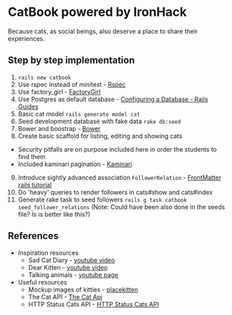 CatBook powered by IronHack
===========================

Because cats, as social beings, also deserve a place to share their experiences.

Step by step implementation
---------------------------

1. ``rails new catbook``
2. Use rspec instead of minitest - [Rspec](https://github.com/rspec/rspec-rails)
3. Use factory_girl - [FactoryGirl](https://github.com/thoughtbot/factory_girl_rails)
4. Use Postgres as default database - [Configuring a Database - Rails Guides](http://guides.rubyonrails.org/configuring.html#configuring-a-database)
5. Basic cat model ``rails generate model cat``
6. Seed development database with fake data ``rake db:seed``
7. Bower and boostrap - [Bower](https://github.com/42dev/bower-rails)
8. Create basic scaffold for listing, editing and showing cats
  - Security pitfalls are on purpose included here in order the students to find them
  - Included kaminari pagination - [Kaminari](https://github.com/amatsuda/kaminari)
9. Introduce sightly advanced association ``FollowerRelation`` - [FrontMatter rails tutorial](https://www.railstutorial.org/book/frontmatter)
10. Do 'heavy' queries to render followers in cats#show and cats#index
11. Generate rake task to seed followers ``rails g task catbook seed_follower_relations`` (Note: Could have been also done in the seeds file? Is is better like this?)

References
----------
- Inspiration resources
  * Sad Cat Diary - [youtube video](https://www.youtube.com/watch?v=PKffm2uI4dk)
  * Dear Kitten - [youtube video](https://www.youtube.com/watch?v=G4Sn91t1V4g)
  * Talking animals - [youtube page](https://www.youtube.com/user/klaatu42)
- Useful resources
  * Mockup images of kitties - [placekitten](http://placekitten.com/)
  * The Cat API - [The Cat Api](http://thecatapi.com/)
  * HTTP Status Cats API - [HTTP Status Cats API](http://httpcats.herokuapp.com/)
